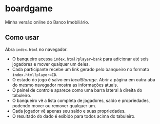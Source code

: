 # boardgame

Minha versão online do Banco Imobiliário.

## Como usar

Abra `index.html` no navegador.

- O banqueiro acessa `index.html?player=bank` para adicionar até seis jogadores e mover qualquer um deles.
- Cada participante recebe um link gerado pelo banqueiro no formato `index.html?player=ID`.
- O estado do jogo é salvo em *localStorage*. Abrir a página em outra aba do mesmo navegador mostra as informações atuais.
- O painel de controle aparece como uma barra lateral à direita do tabuleiro.
- O banqueiro vê a lista completa de jogadores, saldo e propriedades, podendo mover ou remover qualquer um.
- Cada jogador vê apenas seu saldo e suas propriedades.
- O resultado do dado é exibido para todos acima do tabuleiro.
